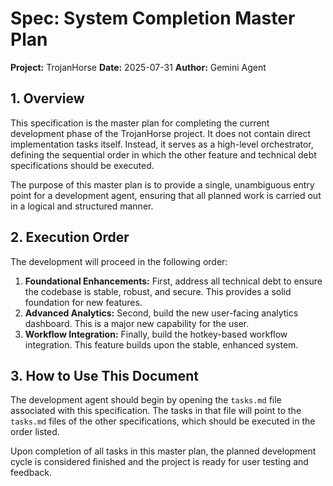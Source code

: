 # Spec: System Completion Master Plan

**Project:** TrojanHorse
**Date:** 2025-07-31
**Author:** Gemini Agent

## 1. Overview

This specification is the master plan for completing the current development phase of the TrojanHorse project. It does not contain direct implementation tasks itself. Instead, it serves as a high-level orchestrator, defining the sequential order in which the other feature and technical debt specifications should be executed.

The purpose of this master plan is to provide a single, unambiguous entry point for a development agent, ensuring that all planned work is carried out in a logical and structured manner.

## 2. Execution Order

The development will proceed in the following order:

1.  **Foundational Enhancements:** First, address all technical debt to ensure the codebase is stable, robust, and secure. This provides a solid foundation for new features.
2.  **Advanced Analytics:** Second, build the new user-facing analytics dashboard. This is a major new capability for the user.
3.  **Workflow Integration:** Finally, build the hotkey-based workflow integration. This feature builds upon the stable, enhanced system.

## 3. How to Use This Document

The development agent should begin by opening the `tasks.md` file associated with this specification. The tasks in that file will point to the `tasks.md` files of the other specifications, which should be executed in the order listed.

Upon completion of all tasks in this master plan, the planned development cycle is considered finished and the project is ready for user testing and feedback.
